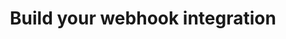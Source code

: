 ---
title: "Build your webhook integration"
menuTitle: "Building webhook <u>integration</u>"
tagline: "Build an integration based on webhooks"
desc: "Learn how to build your own integration using LiveChat webhooks."
color: "#9473dd"
type: "guide"
---